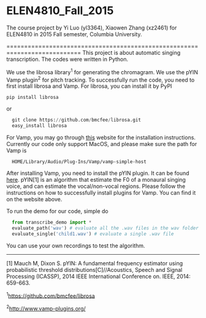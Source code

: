 # ELEN4810_Fall_2015
The course project by Yi Luo (yl3364), Xiaowen Zhang (xz2461) for ELEN4810 in 2015 Fall semester, Columbia University.

===========================================================================
This project is about automatic singing transcription. The codes were written in Python.   

We use the librosa library<sup>1</sup> for generating the chromagram. We use the pYIN Vamp plugin<sup>2</sup> for pitch tracking. To successfully run the code, you need to first install librosa and Vamp. For librosa, you can install it by PyPI
```
pip install librosa
```
  
or   
```python
  git clone https://github.com/bmcfee/librosa.git
  easy_install librosa  
```

For Vamp, you may go through [this](https://code.soundsoftware.ac.uk/projects/vamp-plugin-sdk/wiki/Mtp1) website for the installation instructions. Currently our code only support MacOS, and please make sure the path for Vamp is   
```
  HOME/Library/Audio/Plug-Ins/Vamp/vamp-simple-host  
```
After installing Vamp, you need to install the pYIN plugin. It can be found [here](https://code.soundsoftware.ac.uk/projects/pyin). pYIN[1] is an algorithm that estimate the F0 of a monaural singing voice, and can estimate the vocal/non-vocal regions. Please follow the instructions on how to successfully install plugins for Vamp. You can find it on the website above.  


To run the demo for our code, simple do  
```python
  from transcribe_demo import *
  evaluate_path('wav') # evaluate all the .wav files in the wav folder
  evaluate_single('child1.wav') # evaluate a single .wav file  
```

You can use your own recordings to test the algorithm.  


----------------------------------------------------------------------------

[1] Mauch M, Dixon S. pYIN: A fundamental frequency estimator using probabilistic threshold distributions[C]//Acoustics, Speech and Signal Processing (ICASSP), 2014 IEEE International Conference on. IEEE, 2014: 659-663.

<sup>1</sup>https://github.com/bmcfee/librosa  

<sup>2</sup>http://www.vamp-plugins.org/
